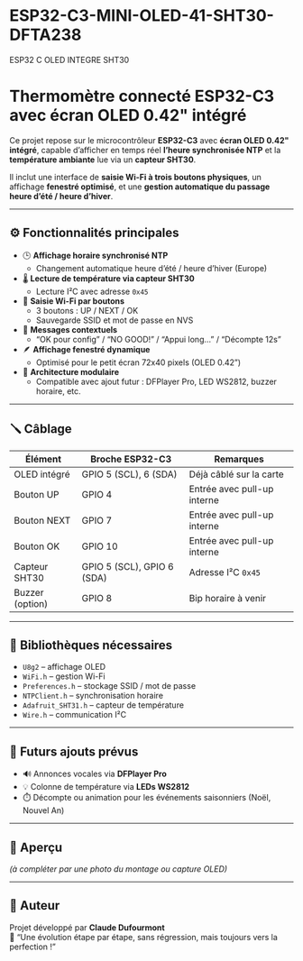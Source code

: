 # ESP32-C3-MINI-OLED-41-SHT30-DFTA238
ESP32 C OLED INTEGRE SHT30

# Thermomètre connecté ESP32-C3 avec écran OLED 0.42" intégré

Ce projet repose sur le microcontrôleur **ESP32-C3** avec **écran OLED 0.42" intégré**, capable d’afficher en temps réel **l’heure synchronisée NTP** et la **température ambiante** lue via un **capteur SHT30**.

Il inclut une interface de **saisie Wi-Fi à trois boutons physiques**, un affichage **fenestré optimisé**, et une **gestion automatique du passage heure d’été / heure d’hiver**.

---

## ⚙️ Fonctionnalités principales

- 🕒 **Affichage horaire synchronisé NTP**
  - Changement automatique heure d’été / heure d’hiver (Europe)
- 🌡️ **Lecture de température via capteur SHT30**
  - Lecture I²C avec adresse `0x45`
- 📶 **Saisie Wi-Fi par boutons**
  - 3 boutons : UP / NEXT / OK
  - Sauvegarde SSID et mot de passe en NVS
- 💬 **Messages contextuels**
  - “OK pour config” / “NO GOOD!” / “Appui long…” / “Décompte 12s”
- 🪶 **Affichage fenestré dynamique**
  - Optimisé pour le petit écran 72x40 pixels (OLED 0.42”)
- 🧠 **Architecture modulaire**
  - Compatible avec ajout futur : DFPlayer Pro, LED WS2812, buzzer horaire, etc.

---

## 🪛 Câblage

| Élément         | Broche ESP32-C3 | Remarques |
|-----------------|------------------|------------|
| OLED intégré    | GPIO 5 (SCL), 6 (SDA) | Déjà câblé sur la carte |
| Bouton UP       | GPIO 4 | Entrée avec pull-up interne |
| Bouton NEXT     | GPIO 7 | Entrée avec pull-up interne |
| Bouton OK       | GPIO 10 | Entrée avec pull-up interne |
| Capteur SHT30   | GPIO 5 (SCL), GPIO 6 (SDA) | Adresse I²C `0x45` |
| Buzzer (option) | GPIO 8 | Bip horaire à venir |

---

## 🧩 Bibliothèques nécessaires

- `U8g2` – affichage OLED  
- `WiFi.h` – gestion Wi-Fi  
- `Preferences.h` – stockage SSID / mot de passe  
- `NTPClient.h` – synchronisation horaire  
- `Adafruit_SHT31.h` – capteur de température  
- `Wire.h` – communication I²C

---

## 🔋 Futurs ajouts prévus

- 🔊 Annonces vocales via **DFPlayer Pro**  
- 💡 Colonne de température via **LEDs WS2812**  
- ⏱️ Décompte ou animation pour les événements saisonniers (Noël, Nouvel An)

---

## 📸 Aperçu

*(à compléter par une photo du montage ou capture OLED)*

---

## 🧠 Auteur

Projet développé par **Claude Dufourmont**  
💬 “Une évolution étape par étape, sans régression, mais toujours vers la perfection !”

